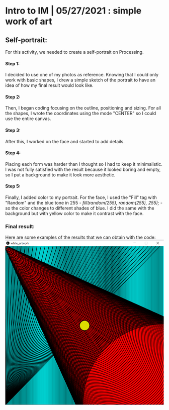 # Intro to IM | 05/27/2021 : simple work of art

## Self-portrait:
For this activity, we needed to create a self-portrait on Processing.

#### Step 1:
I decided to use one of my photos as reference. Knowing that I could only work with basic shapes, I drew a simple sketch of the portrait to have an idea of how my final result would look like.


#### Step 2:
Then, I began coding focusing on the outline, positioning and sizing. For all the shapes, I wrote the coordinates using the mode "CENTER" so I could use the entire canvas.


#### Step 3:
After this, I worked on the face and started to add details.


#### Step 4:
Placing each form was harder than I thought so I had to keep it minimalistic. I was not fully satisfied with the result because it looked boring and empty, so I put a background to make it look more aesthetic.


#### Step 5:
Finally, I added color to my portrait. For the face, I used the "Fill" tag with "Random" and the blue tone in 255 *- fill(random(255), random(255), 255); -* so the color changes to different shades of blue. I did the same with the background but with yellow color to make it contrast with the face.


### Final result:
Here are some examples of the results that we can obtain with the code:
![](final.png)


